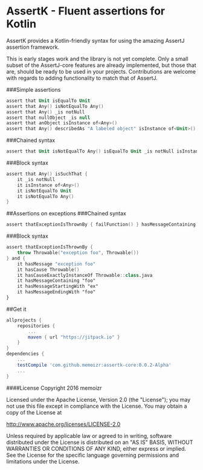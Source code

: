 # AssertK - Fluent assertions for Kotlin
AssertK provides a Kotlin-friendly syntax for using the amazing AssertJ assertion framework.

This is early stages work and the library is not yet complete. Only a small subset of the AssertJ-core features are already implemented, but those that are, should be ready to be used in your projects. Contributions are welcome with regards to adding functionality to match that of AssertJ.

###Simple assertions
```kotlin
assert that Unit isEqualTo Unit
assert that Any() isNotEqualTo Any()
assert that Any() _is notNull
assert that nullObject _is null
assert that anObject isInstance of<Any>()
assert that Any() describedAs "A labeled object" isInstance of<Unit>()
```

###Chained syntax
```kotlin
assert that Unit isNotEqualTo Any() isEqualTo Unit _is notNull isInstance of<Any>()
```

###Block syntax
```kotlin
assert that Any() isSuchThat {
    it _is notNull
    it isInstance of<Any>()
    it isNotEqualTo Unit
    it isNotEqualTo Any()
}
```

##Assertions on exceptions
###Chained syntax
```kotlin
assert thatExceptionIsThrownBy { failFunction() } hasMessageContaining "foo" hasCause Throwable()
```

###Block syntax
```kotlin
assert thatExceptionIsThrownBy {
    throw Throwable("exception foo", Throwable())
} and {
    it hasMessage "exception foo"
    it hasCause Throwable()
    it hasCauseExactlyInstanceOf Throwable::class.java
    it hasMessageContaining "foo"
    it hasMessageStartingWith "ex"
    it hasMessageEndingWith "foo"
}
```

##Get it
```groovy
allprojects {
    repositories {
        ...
        maven { url "https://jitpack.io" }
    }
}
dependencies {
    ...
    testCompile 'com.github.memoizr:assertk-core:0.0.2-Alpha'
    ...
}
```
####License
Copyright 2016 memoizr

Licensed under the Apache License, Version 2.0 (the "License");
you may not use this file except in compliance with the License.
You may obtain a copy of the License at

   http://www.apache.org/licenses/LICENSE-2.0

Unless required by applicable law or agreed to in writing, software
distributed under the License is distributed on an "AS IS" BASIS,
WITHOUT WARRANTIES OR CONDITIONS OF ANY KIND, either express or implied.
See the License for the specific language governing permissions and
limitations under the License.
